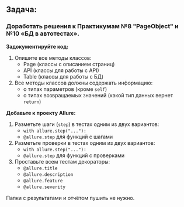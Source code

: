 ## **Задача:**

### **Доработать решения к Практикумам №8 "PageObject" и №10 «БД в автотестах».**

**Задокументируйте код:**

1. Опишите все методы классов:
    - Page (классы с описанием страниц)
    - API (классы для работы с API)
    - Table (классы для работы с БД)
2. Все методы классов должны содержать информацию:
    - о типах параметров (кроме `self`)
    - о типах возвращаемых значений (какой тип данных вернет `return`)

**Добавьте к проекту Allure:**

1. Разметьте шаги (`step`) в тестах одним из двух вариантов:
    - `with allure.step("..."):`
    - `@allure.step` для функций с шагами
2. Разметьте проверки в тестах одним из двух вариантов:
    - `with allure.step("..."):`
    - `@allure.step` для функций с проверками
3. Проставьте всем тестам декораторы:
    - `@allure.title`
    - `@allure.description`
    - `@allure.feature`
    - `@allure.severity`

Папки с результатами и отчётом пушить не нужно.

